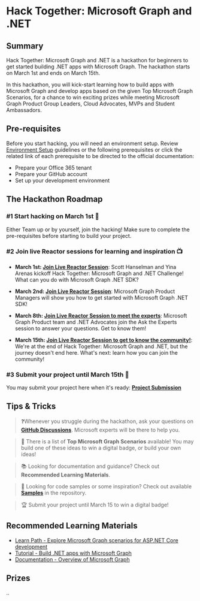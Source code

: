 # Hack Together: Microsoft Graph and .NET

## Summary

Hack Together: Microsoft Graph and .NET is a hackathon for beginners to get started building .NET apps with Microsoft Graph. The hackathon starts on March 1st and ends on March 15th.

In this hackathon, you will kick-start learning how to build apps with Microsoft Graph and develop apps based on the given Top Microsoft Graph Scenarios, for a chance to win exciting prizes while meeting Microsoft Graph Product Group Leaders, Cloud Advocates, MVPs and Student Ambassadors.

## Pre-requisites

Before you start hacking, you will need an environment setup. Review [Environment Setup](https://aka.ms/hack-together) guidelines or the following prerequisites or click the related link of each prerequisite to be directed to the official documentation:

* Prepare your Office 365 tenant
* Prepare your GitHub account
* Set up your development environment

## The Hackathon Roadmap

### #1 Start hacking on March 1st 🏁

Either Team up or by yourself, join the hacking! Make sure to complete the pre-requisites before starting to build your project.

### #2 Join live Reactor sessions for learning and inspiration 📺

* **March 1st: [Join Live Reactor Session](https://aka.ms/hack-together/session01)**: Scott Hanselman and Yina Arenas kickoff Hack Together: Microsoft Graph and .NET Challenge! What can you do with Microsoft Graph .NET SDK?

* **March 2nd: [Join Live Reactor Session](https://aka.ms/hack-together/session02)**: Microsoft Graph Product Managers will show you how to get started with Microsoft Graph .NET SDK!

* **March 8th: [Join Live Reactor Session to meet the experts](https://aka.ms/hack-together/session03)**: Microsoft Graph Product team and .NET Advocates join the Ask the Experts session to answer your questions. Get to know them!

* **March 15th: [Join Live Reactor Session to get to know the community!](https://aka.ms/hack-together/session04)**: We're at the end of Hack Together: Microsoft Graph and .NET, but the journey doesn't end here. What's next: learn how you can join the community!

### #3 Submit your project until March 15th 🎯

You may submit your project here when it's ready: **[Project Submission](https://aka.ms/hack-together)**

## Tips & Tricks

> ❓Whenever you struggle during the hackathon, ask your questions on **[GitHub Discussions](https://aka.ms/hack-together/discussions)**. Microsoft experts will be there to help you.

> 📃 There is a list of **Top Microsoft Graph Scenarios** available! You may build one of these ideas to win a digital badge, or build your own ideas!

> 📚 Looking for documentation and guidance? Check out **Recommended Learning Materials**.

> 🌟 Looking for code samples or some inspiration? Check out available **[Samples](/samples/)** in the repository.

> 🏆 Submit your project until March 15 to win a digital badge!

## Recommended Learning Materials

* [Learn Path - Explore Microsoft Graph scenarios for ASP.NET Core development](https://learn.microsoft.com/en-us/training/paths/m365-msgraph-dotnet-core-scenarios/)
* [Tutorial - Build .NET apps with Microsoft Graph](https://learn.microsoft.com/en-us/graph/tutorials/dotnet?tabs=aad)
* [Documentation - Overview of Microsoft Graph](https://learn.microsoft.com/en-us/graph/overview)

## Prizes

..

